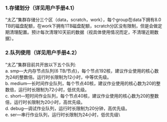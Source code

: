 ### 1.存储划分（详见用户手册4.1）
“太乙”集群存储分三个区（data，scratch，work），每个group在data下拥有8.0 TB的磁盘配额，在work下拥有1TB磁盘配额，scratch分区没有限制，但是会做定期清理配置。预计每次清理10天前的数据（视具体使用情况而定，不清理近期数据）。
### 2.队列使用（详见用户手册4.2）
 “太乙”集群目前共开放以下五个队列:\
a. smp—大内存节点队列(6 TB/节点)，每个节点192核，建议作业使用的核心数为24的整数倍。运行时长限制为12小时，中等优先级。\
b. medium—长时间作业队列，每个节点40核，建议作业使用的核心数为20的整数倍，运行时长限制为72小时，低优先级。\
c. short—短时间作业队列，每个节点40核，建议作业使用的核心数为20的整数倍，运行时长限制为20小时，高优先级。\
d. debug—调试作业队列，运行时长限制为20分钟，高优先级。\
e. ser—串行作业队列，运行时长限制为24小时，低优先级\
